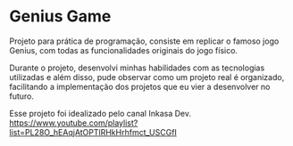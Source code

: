 # Genius Game

Projeto para prática de programação, consiste em replicar o famoso jogo Genius, com todas as funcionalidades originais do jogo físico.
 
Durante o projeto, desenvolvi minhas habilidades com as tecnologias utilizadas e além disso, pude observar como um projeto real é organizado, facilitando a implementação dos projetos que eu vier a desenvolver no futuro.

Esse projeto foi idealizado pelo canal Inkasa Dev.
https://www.youtube.com/playlist?list=PL28O_hEAqjAtOPTlRHkHrhfmct_USCGfI

